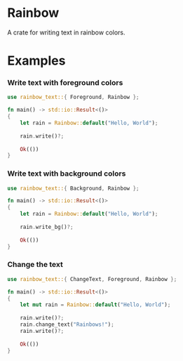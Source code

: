 # Rainbow

A crate for writing text in rainbow colors.

# Examples

### Write text with foreground colors
```rust
use rainbow_text::{ Foreground, Rainbow };

fn main() -> std::io::Result<()>
{
    let rain = Rainbow::default("Hello, World");
    
    rain.write()?;
    
    Ok(())
}
```

### Write text with background colors
```rust
use rainbow_text::{ Background, Rainbow };

fn main() -> std::io::Result<()>
{
    let rain = Rainbow::default("Hello, World");
    
    rain.write_bg()?;
    
    Ok(())
}
```

### Change the text
```rust
use rainbow_text::{ ChangeText, Foreground, Rainbow };

fn main() -> std::io::Result<()>
{
    let mut rain = Rainbow::default("Hello, World");
    
    rain.write()?;
    rain.change_text("Rainbows!");
    rain.write()?;
    
    Ok(())
}
```

